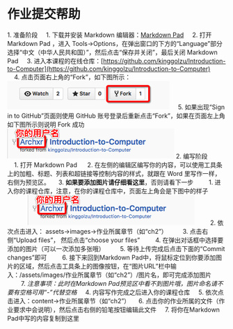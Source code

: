 # 作业提交帮助 #

1. 准备阶段
    1. 下载并安装 Markdown 编辑器：[Markdown Pad](http://www.markdownpad.com/download.html "Markdown Pad")
    2. 打开 Markdown Pad ，进入 Tools->Options，在弹出窗口的下方的“Language”部分选择“中文（中华人民共和国）”，然后点击“保存并关闭”，最后关闭 Markdown Pad
    3. 进入本课程的在线仓库：[https://github.com/kinggolzu/Introduction-to-Computer](https://github.com/kinggolzu/Introduction-to-Computer)
    4. 点击页面右上角的“Fork”，如下图所示：
        ![](/assets/images/appendix/B/fork.png)
    5. 如果出现“Sign in to GitHub”页面则使用 GitHub 账号登录后重新点击“Fork”，如果在页面左上角如下图所示则说明 Fork 成功
        ![](/assets/images/appendix/B/fork-success.png)
2. 编写阶段
    1. 打开 Markdown Pad 
    2. 在左侧的编辑区编写你的内容，可以使用工具条上的加粗、标题、列表和超链接等控制内容的样式，就跟在 Word 里写作一样，右侧为预览区。
    3. **如果要添加图片请仔细看这里**，否则请看下一步
        1. 进入你的课程仓库，注意，在你的课程仓库中，页面左上角会是下图中的样子
            ![](/assets/images/appendix/B/fork-success.png)
        2. 依次点击进入： assets->images->作业所属章节（如“ch2”）
        3. 点击右侧“Upload files”， 然后点击“choose your files”
        4. 在弹出对话框中选择要添加的图片（可以一次添加多张哦）
        5. 等待上传完成后点击下面的“Commit changes”即可
        6. 接下来回到Markdown Pad中，将鼠标定位到你要添加图片的区域，然后点击工具条上的图像按钮，在“图片URL”栏中输入：/assets/images/作业所属章节（如“ch2”）/图片名，即可完成添加图片
        7. *注意事项：此时在Markdown Pad预览区中看不到图片哦，图片命名请不要有空格可用“-”代替空格*
    4. 内容写作完成之后进入你的课程仓库
    5. 依次点击进入：content->作业所属章节（如“ch2”）
    6. 点击你的作业所属的文件（作业要求中会说明），然后点击右侧的铅笔按钮编辑此文件
    7. 将你在Markdown Pad中写的内容复制到这里
